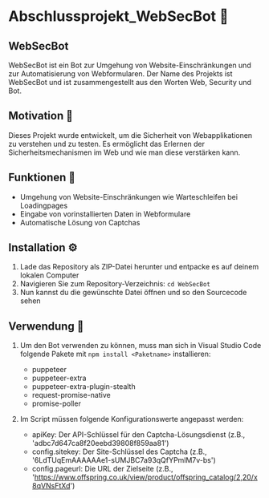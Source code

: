 # Abschlussprojekt_WebSecBot 🤖
## WebSecBot

WebSecBot ist ein Bot zur Umgehung von Website-Einschränkungen und zur Automatisierung von Webformularen. Der Name des Projekts ist WebSecBot und ist zusammengestellt aus den Worten Web, Security und Bot.

## Motivation 💪

Dieses Projekt wurde entwickelt, um die Sicherheit von Webapplikationen zu verstehen und zu testen. Es ermöglicht das Erlernen der Sicherheitsmechanismen im Web und wie man diese verstärken kann.

## Funktionen 🎯

- Umgehung von Website-Einschränkungen wie Warteschleifen bei Loadingpages
- Eingabe von vorinstallierten Daten in Webformulare
- Automatische Lösung von Captchas

## Installation ⚙️

1. Lade das Repository als ZIP-Datei herunter und entpacke es auf deinem lokalen Computer
2. Navigieren Sie zum Repository-Verzeichnis: `cd WebSecBot`
3. Nun kannst du die gewünschte Datei öffnen und so den Sourcecode sehen

## Verwendung 🚀

1. Um den Bot verwenden zu können, muss man sich in Visual Studio Code folgende Pakete mit `npm install <Paketname>` installieren:
   - puppeteer
   - puppeteer-extra
   - puppeteer-extra-plugin-stealth
   - request-promise-native
   - promise-poller

2. Im Script müssen folgende Konfigurationswerte angepasst werden:
   - apiKey: Der API-Schlüssel für den Captcha-Lösungsdienst (z.B., 'adbc7d647ca8f20eebd39808f859aa81')
   - config.sitekey: Der Site-Schlüssel des Captcha (z.B., '6LdTUqEmAAAAAAe1-sUMJBC7a93qQfYPmlM7v-bs')
   - config.pageurl: Die URL der Zielseite (z.B., 'https://www.offspring.co.uk/view/product/offspring_catalog/2,20/x8qVNsFtXd')


